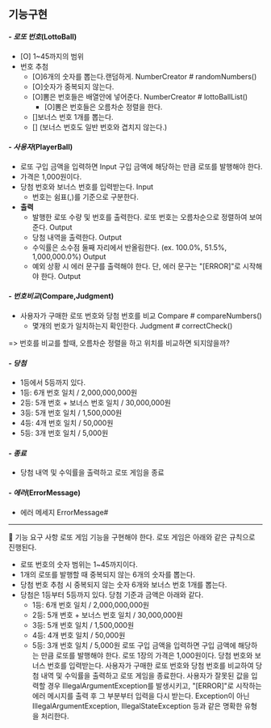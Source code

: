 ## 기능구현

#### _- 로또 번호_(LottoBall)

  - [O] 1~45까지의 범위
- 번호 추첨
  - [O]6개의 숫자를 뽑는다.랜덤하게. NumberCreator # randomNumbers()
  - [O]숫자가 중복되지 않는다.
  - [O]뽐은 번호들은 배열안에 넣어준다. NumberCreator # lottoBallList()
    - [O]뽐은 번호들은 오름차순 정렬을 한다.
  - []보너스 번호 1개를 뽑는다.
  - [] (보너스 번호도 일반 번호와 겹치지 않는다.)

#### _- 사용자_(PlayerBall)

  - 로또 구입 금액을 입력하면 Input
  구입 금액에 해당하는 만큼 로또를 발행해야 한다.
  - 가격은 1,000원이다.
  - 당첨 번호와 보너스 번호를 입력받는다. Input
    - 번호는 쉼표(,)를 기준으로 구분한다.
  - **출력**
    - 발행한 로또 수량 및 번호를 출력한다. 로또 번호는 오름차순으로 정렬하여 보여준다. Output
    - 당첨 내역을 출력한다. Output
    - 수익률은 소수점 둘째 자리에서 반올림한다. (ex. 100.0%, 51.5%, 1,000,000.0%) Output
    - 예외 상황 시 에러 문구를 출력해야 한다. 단, 에러 문구는 "[ERROR]"로 시작해야 한다. Output

#### _- 번호비교_(Compare,Judgment)

- 사용자가 구매한 로또 번호와 당첨 번호를 비교 Compare # compareNumbers()
  - 몇개의 번호가 일치하는지 확인한다. Judgment # correctCheck()

=> 번호를 비교를 할때, 오름차순 정렬을 하고 위치를 비교하면 되지않을까?

#### _- 당첨_

  - 1등에서 5등까지 있다.
  - 1등: 6개 번호 일치 / 2,000,000,000원
  - 2등: 5개 번호 + 보너스 번호 일치 / 30,000,000원
  - 3등: 5개 번호 일치 / 1,500,000원
  - 4등: 4개 번호 일치 / 50,000원
  - 5등: 3개 번호 일치 / 5,000원

#### _- 종료_

  - 당첨 내역 및 수익률을 출력하고 로또 게임을 종료

#### _- 에러_(ErrorMessage)
- 에러 메세지 ErrorMessage#
<hr>


🚀 기능 요구 사항
로또 게임 기능을 구현해야 한다.
로또 게임은 아래와 같은 규칙으로 진행된다.

- 로또 번호의 숫자 범위는 1~45까지이다.
- 1개의 로또를 발행할 때 중복되지 않는 6개의 숫자를 뽑는다.
- 당첨 번호 추첨 시 중복되지 않는 숫자 6개와 보너스 번호 1개를 뽑는다.
- 당첨은 1등부터 5등까지 있다. 당첨 기준과 금액은 아래와 같다.
    - 1등: 6개 번호 일치 / 2,000,000,000원
    - 2등: 5개 번호 + 보너스 번호 일치 / 30,000,000원
    - 3등: 5개 번호 일치 / 1,500,000원
    - 4등: 4개 번호 일치 / 50,000원
    - 5등: 3개 번호 일치 / 5,000원
      로또 구입 금액을 입력하면 구입 금액에 해당하는 만큼 로또를 발행해야 한다.
      로또 1장의 가격은 1,000원이다.
      당첨 번호와 보너스 번호를 입력받는다.
      사용자가 구매한 로또 번호와 당첨 번호를 비교하여 당첨 내역 및 수익률을 출력하고 로또 게임을 종료한다.
      사용자가 잘못된 값을 입력할 경우 IllegalArgumentException를 발생시키고, "[ERROR]"로 시작하는 에러 메시지를 출력 후 그 부분부터 입력을 다시 받는다.
      Exception이 아닌 IllegalArgumentException, IllegalStateException 등과 같은 명확한 유형을 처리한다.